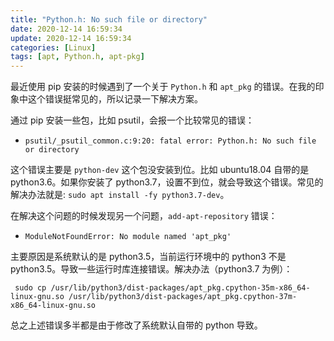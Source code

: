 ```yaml
---
title: "Python.h: No such file or directory"
date: 2020-12-14 16:59:34
update: 2020-12-14 16:59:34
categories: [Linux]
tags: [apt, Python.h, apt-pkg]
---
```


最近使用 pip 安装的时候遇到了一个关于 `Python.h` 和 `apt_pkg` 的错误。在我的印象中这个错误挺常见的，所以记录一下解决方案。

<!-- more -->

通过 pip 安装一些包，比如 psutil，会报一个比较常见的错误：

* `psutil/_psutil_common.c:9:20: fatal error: Python.h: No such file or directory`

这个错误主要是 `python-dev` 这个包没安装到位。比如 ubuntu18.04 自带的是 python3.6。如果你安装了 python3.7，设置不到位，就会导致这个错误。常见的解决办法就是: `sudo apt install -fy python3.7-dev`。

在解决这个问题的时候发现另一个问题，`add-apt-repository` 错误：

* `ModuleNotFoundError: No module named 'apt_pkg'`

主要原因是系统默认的是 python3.5，当前运行环境中的 python3 不是 python3.5。导致一些运行时库连接错误。解决办法（python3.7 为例）：

` sudo cp /usr/lib/python3/dist-packages/apt_pkg.cpython-35m-x86_64-linux-gnu.so /usr/lib/python3/dist-packages/apt_pkg.cpython-37m-x86_64-linux-gnu.so`

总之上述错误多半都是由于修改了系统默认自带的 python 导致。

